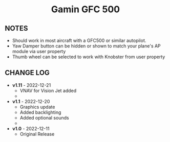 <!-- PROJECT LOGO -->
<p align="center">
  <h1 align="center">Gamin GFC 500</h1>
</p>

## NOTES

- Should work in most aircraft with a GFC500 or similar autopilot. 
- Yaw Damper button can be hidden or shown to match your plane's AP module via user property
- Thumb wheel can be selected to work with Knobster from user property

## CHANGE LOG

- **v1.11** - 2022-12-21
    - VNAV for Vision Jet added    
    - 
- **v1.1** - 2022-12-20
    - Graphics update
    - Added backlighting
    - Added optional sounds
    - 
- **v1.0** - 2022-12-11
    - Original Release
